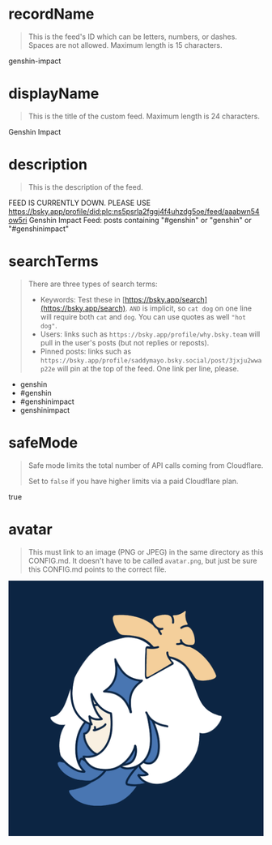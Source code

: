 
# recordName

> This is the feed's ID which can be letters, numbers, or dashes. Spaces are not allowed. Maximum length is 15 characters.

genshin-impact

# displayName

> This is the title of the custom feed. Maximum length is 24 characters.

Genshin Impact

# description

> This is the description of the feed.

FEED IS CURRENTLY DOWN. PLEASE USE https://bsky.app/profile/did:plc:ns5psrla2fggj4f4uhzdg5oe/feed/aaabwn54ow5ri
Genshin Impact Feed: posts containing "#genshin" or "genshin" or "#genshinimpact"

# searchTerms

> There are three types of search terms:
>
> - Keywords: Test these in [https://bsky.app/search](https://bsky.app/search). `AND` is implicit, so `cat dog` on one line will require both `cat` and `dog`. You can use quotes as well `"hot dog"`.
> - Users: links such as `https://bsky.app/profile/why.bsky.team` will pull in the user's posts (but not replies or reposts).
> - Pinned posts: links such as `https://bsky.app/profile/saddymayo.bsky.social/post/3jxju2wwap22e` will pin at the top of the feed. One link per line, please.

- genshin
- #genshin
- #genshinimpact
- genshinimpact

# safeMode

> Safe mode limits the total number of API calls coming from Cloudflare.
>
> Set to `false` if you have higher limits via a paid Cloudflare plan.

true

# avatar

> This must link to an image (PNG or JPEG) in the same directory as this CONFIG.md. It doesn't have to be called `avatar.png`, but just be sure this CONFIG.md points to the correct file.

![](paim-avatar.png)
